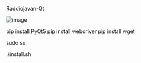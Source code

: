 Raddiojavan-Qt

![image](https://user-images.githubusercontent.com/46731929/61586676-9af60c00-ab8f-11e9-8c4d-777a5b580b09.png)

pip install PyQt5
pip install webdriver
pip install wget

sudo su

./install.sh

